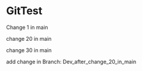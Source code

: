 # GitTest

Change 1 in main

change 20 in main

change 30 in main

add change in Branch: Dev_after_change_20_in_main
